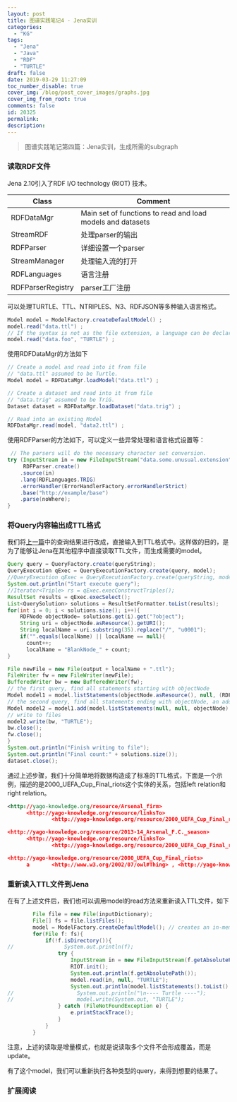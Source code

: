 ```yaml
---
layout: post
title: 图谱实践笔记4 - Jena实训
categories:
  - "KG"
tags:
  - "Jena"
  - "Java"
  - "RDF"
  - "TURTLE"
draft: false
date: 2019-03-29 11:27:09
toc_number_disable: true
cover_img: /blog/post_cover_images/graphs.jpg
cover_img_from_root: true
comments: false
id: 20325
permalink:
description:
---
```


> 图谱实践笔记第四篇：Jena实训，生成所需的subgraph

### 读取RDF文件

Jena 2.10引入了RDF I/O technology (RIOT) 技术。

| Class     | Comment    |
| ----------------- | ---------------------------------------------------------- |
| RDFDataMgr| Main set of functions to read and load models and datasets |
| StreamRDF | 处理parser的输出   |
| RDFParser | 详细设置一个parser |
| StreamManager     | 处理输入流的打开   |
| RDFLanguages      | 语言注册   |
| RDFParserRegistry | parser工厂注册     |

可以处理TURTLE、TTL、NTRIPLES、N3、RDFJSON等多种输入语言格式。

```java
Model model = ModelFactory.createDefaultModel() ;
model.read("data.ttl") ;
// If the syntax is not as the file extension, a language can be declared
model.read("data.foo", "TURTLE") ;
```

使用RDFDataMgr的方法如下

```java
// Create a model and read into it from file
// "data.ttl" assumed to be Turtle.
Model model = RDFDataMgr.loadModel("data.ttl") ;

// Create a dataset and read into it from file
// "data.trig" assumed to be TriG.
Dataset dataset = RDFDataMgr.loadDataset("data.trig") ;

// Read into an existing Model
RDFDataMgr.read(model, "data2.ttl") ;
```

使用RDFParser的方法如下，可以定义一些异常处理和语言格式设置等：

```java
 // The parsers will do the necessary character set conversion.  
try (InputStream in = new FileInputStream("data.some.unusual.extension")) {
     RDFParser.create()
    .source(in)
    .lang(RDFLanguages.TRIG)
    .errorHandler(ErrorHandlerFactory.errorHandlerStrict)
    .base("http://example/base")
    .parse(noWhere);
}
```

### 将Query内容输出成TTL格式

我们将[上一篇](/图谱实践笔记3)中的查询结果进行改成，直接输入到TTL格式中。这样做的目的，是为了能够让Jena在其他程序中直接读取TTL文件，而生成需要的model。

```java
Query query = QueryFactory.create(queryString);
QueryExecution qExec = QueryExecutionFactory.create(query, model);
//QueryExecution qExec = QueryExecutionFactory.create(queryString, model);
System.out.println("Start execute query");
//Iterator<Triple> rs = qExec.execConstructTriples();
ResultSet results = qExec.execSelect();
List<QuerySolution> solutions = ResultSetFormatter.toList(results);
for(int i = 0; i < solutions.size(); i++){
    RDFNode objectNode= solutions.get(i).get("?object");
    String uri = objectNode.asResource().getURI();
    String localName = uri.substring(35).replace("/", "u0001");
    if("".equals(localName) || localName == null){
      count++;
      localName = "BlankNode_" + count;
}

File newFile = new File(output + localName + ".ttl");
FileWriter fw = new FileWriter(newFile);
BufferedWriter bw = new BufferedWriter(fw);
// the first query, find all statements starting with objectNode
Model model1 = model.listStatements(objectNode.asResource(), null, (RDFNode) null).toModel();
// the second query, find all statements ending with objectNode, an add operation is used for the two models
Model model2 = model1.add(model.listStatements(null, null, objectNode).toModel());
// write to files
model2.write(bw, "TURTLE");
bw.close();
fw.close();
}
System.out.println("Finish writing to file");
System.out.println("Final count:" + solutions.size());
dataset.close();
```

通过上述步骤，我们十分简单地将数据构造成了标准的TTL格式，下面是一个示例，描述的是2000_UEFA_Cup_Final_riots这个实体的关系，包括left relation和right relation。

```xml
<http://yago-knowledge.org/resource/Arsenal_firm>
      <http://yago-knowledge.org/resource/linksTo>
              <http://yago-knowledge.org/resource/2000_UEFA_Cup_Final_riots> .

<http://yago-knowledge.org/resource/2013-14_Arsenal_F.C._season>
      <http://yago-knowledge.org/resource/linksTo>
              <http://yago-knowledge.org/resource/2000_UEFA_Cup_Final_riots> .

<http://yago-knowledge.org/resource/2000_UEFA_Cup_Final_riots>
      a       <http://www.w3.org/2002/07/owl#Thing> , <http://yago-knowledge.org/resource/wordnet_action_100037396> , <http://yago-knowledge.org/resource/wikicat_Events> , <http://yago-knowledge.org/resource/wordnet_aggression_100964569> , <http://yago-knowledge.org/resource/wikicat_Sports_riots> , <http://yago-knowledge.org/resource/wordnet_conflict_100958896> , <http://yago-knowledge.org/resource/wordnet_riot_101170502> , <http://yago-knowledge.org/resource/wikicat_2000_events> , <http://yago-knowledge.org/resource/wordnet_act_100030358> , <http://yago-knowledge.org/resource/yagoPermanentlyLocatedEntity> , <http://yago-knowledge.org/resource/wordnet_psychological_feature_100023100> , <http://yago-knowledge.org/resource/wikicat_2000_riots> , <http://yago-knowledge.org/resource/wikicat_2000s_events> , <http://yago-knowledge.org/resource/wordnet_violence_100965404> , <http://yago-knowledge.org/resource/wikicat_May_events> , <http://yago-knowledge.org/resource/wordnet_group_action_101080366> , <http://yago-knowledge.org/resource/wordnet_abstraction_100002137> , <http://yago-knowledge.org/resource/wikicat_Riots> , <http://yago-knowledge.org/resource/wordnet_event_100029378> , <http://yago-knowledge.org/resource/wikicat_Riots_and_civil_disorder_in_Denmark> , <http://yago-knowledge.org/resource/wikicat_May_2000_events> ;
```

### 重新读入TTL文件到Jena

在有了上述文件后，我们也可以调用model的read方法来重新读入TTL文件，如下

```java
        File file = new File(inputDictionary);
        File[] fs = file.listFiles();
        model = ModelFactory.createDefaultModel(); // creates an in-memory Jena Model
        for(File f: fs){
            if(!f.isDirectory()){
//                System.out.println(f);
                try {
                    InputStream in = new FileInputStream(f.getAbsolutePath());
                    RIOT.init();
                    System.out.println(f.getAbsolutePath());
                    model.read(in, null, "TURTLE");
                    System.out.println(model.listStatements().toList().size());
//                    System.out.println("\n---- Turtle ----");
//                    model.write(System.out, "TURTLE");
                } catch (FileNotFoundException e) {
                    e.printStackTrace();
                }
            }
        }
```

注意，上述的读取是增量模式，也就是说读取多个文件不会形成覆盖，而是update。

有了这个model，我们可以重新执行各种类型的query，来得到想要的结果了。

### 扩展阅读

[^1]: [https://jena.apache.org/documentation/io/rdf-input.html](https://jena.apache.org/documentation/io/rdf-input.html)
